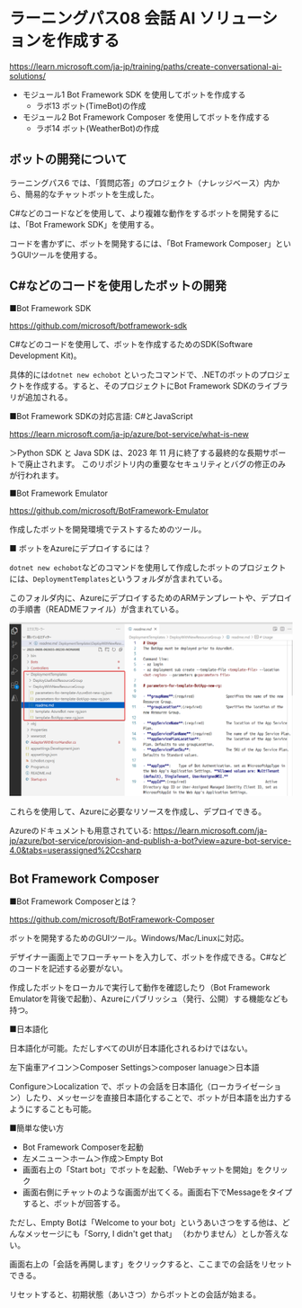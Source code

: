 # ラーニングパス08 会話 AI ソリューションを作成する

https://learn.microsoft.com/ja-jp/training/paths/create-conversational-ai-solutions/

- モジュール1 Bot Framework SDK を使用してボットを作成する
  - ラボ13 ボット(TimeBot)の作成
- モジュール2 Bot Framework Composer を使用してボットを作成する
  - ラボ14 ボット(WeatherBot)の作成


## ボットの開発について

ラーニングパス6 では、「質問応答」のプロジェクト（ナレッジベース）内から、簡易的なチャットボットを生成した。

C#などのコードなどを使用して、より複雑な動作をするボットを開発するには、「Bot Framework SDK」を使用する。

コードを書かずに、ボットを開発するには、「Bot Framework Composer」というGUIツールを使用する。

## C#などのコードを使用したボットの開発

■Bot Framework SDK

https://github.com/microsoft/botframework-sdk

C#などのコードを使用して、ボットを作成するためのSDK(Software Development Kit)。

具体的には`dotnet new echobot` といったコマンドで、.NETのボットのプロジェクトを作成する。すると、そのプロジェクトにBot Framework SDKのライブラリが追加される。

■Bot Framework SDKの対応言語: C#とJavaScript

https://learn.microsoft.com/ja-jp/azure/bot-service/what-is-new

＞Python SDK と Java SDK は、2023 年 11 月に終了する最終的な長期サポートで廃止されます。 このリポジトリ内の重要なセキュリティとバグの修正のみが行われます。


■Bot Framework Emulator

https://github.com/microsoft/BotFramework-Emulator

作成したボットを開発環境でテストするためのツール。

<!--
■ ラボ13

- [ラボ13 チャットボット(TimeBot)の作成](lab13cs.md)
  - Bot Framework SDKを使用。
  - C#でコードを記述。
-->

■ ボットをAzureにデプロイするには？

`dotnet new echobot`などのコマンドを使用して作成したボットのプロジェクトには、`DeploymentTemplates`というフォルダが含まれている。

このフォルダ内に、AzureにデプロイするためのARMテンプレートや、デプロイの手順書（READMEファイル）が含まれている。

![](images/ss-2023-06-08-06-38-07.png)

これらを使用して、Azureに必要なリソースを作成し、デプロイできる。


Azureのドキュメントも用意されている:
https://learn.microsoft.com/ja-jp/azure/bot-service/provision-and-publish-a-bot?view=azure-bot-service-4.0&tabs=userassigned%2Ccsharp

## Bot Framework Composer

■Bot Framework Composerとは？

https://github.com/microsoft/BotFramework-Composer

ボットを開発するためのGUIツール。Windows/Mac/Linuxに対応。

デザイナー画面上でフローチャートを入力して、ボットを作成できる。C#などのコードを記述する必要がない。

作成したボットをローカルで実行して動作を確認したり（Bot Framework Emulatorを背後で起動）、Azureにパブリッシュ（発行、公開）する機能なども持つ。

■日本語化

日本語化が可能。ただしすべてのUIが日本語化されるわけではない。

左下歯車アイコン＞Composer Settings＞composer lanuage＞日本語

Configure＞Localization で、ボットの会話を日本語化（ローカライゼーション）したり、メッセージを直接日本語化することで、ボットが日本語を出力するようにすることも可能。

■簡単な使い方

- Bot Framework Composerを起動
- 左メニュー＞ホーム＞作成＞Empty Bot
- 画面右上の「Start bot」でボットを起動、「Webチャットを開始」をクリック
- 画面右側にチャットのような画面が出てくる。画面右下でMessageをタイプすると、ボットが回答する。

ただし、Empty Botは「Welcome to your bot」というあいさつをする他は、どんなメッセージにも「Sorry, I didn't get that」
（わかりません）としか答えない。

画面右上の「会話を再開します」をクリックすると、ここまでの会話をリセットできる。

リセットすると、初期状態（あいさつ）からボットとの会話が始まる。

<!--
■ ラボ 14

- [ラボ14 チャットボット(WeatherBot)の作成](lab14.md)
  - Bot Framework Composerを使用。
  - コードを記述せず、GUIツールでボットを設計。
  - Azureにデプロイ。


-->
